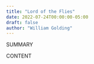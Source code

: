```yaml
---
title: "Lord of the Flies"
date: 2022-07-24T00:00:00-05:00
draft: false
author: "William Golding"
---
```


SUMMARY

<!--more-->

CONTENT
